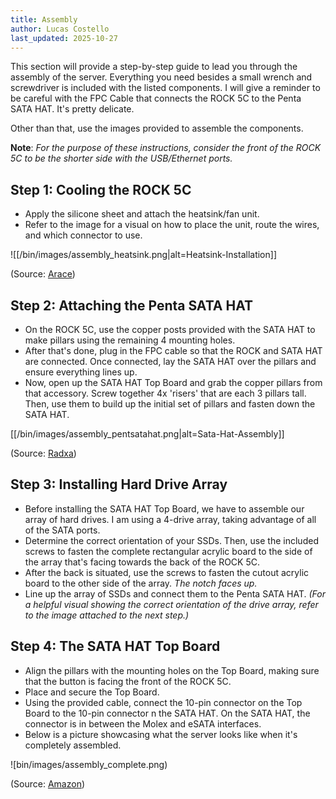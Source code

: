 ```yaml
---
title: Assembly
author: Lucas Costello
last_updated: 2025-10-27
---
```


This section will provide a step-by-step guide to lead you through the assembly of the server. Everything you need besides a small wrench and screwdriver is included with the listed components. I will give a reminder to be careful with the FPC Cable that connects the ROCK 5C to the Penta SATA HAT. It's pretty delicate.  

Other than that, use the images provided to assemble the components.

**Note**: *For the purpose of these instructions, consider the front of the ROCK 5C to be the shorter side with the USB/Ethernet ports.* 

## Step 1: Cooling the ROCK 5C 
- Apply the silicone sheet and attach the heatsink/fan unit. 
- Refer to the image for a visual on how to place the unit, route the wires, and which connector to use. 

![[/bin/images/assembly_heatsink.png|alt=Heatsink-Installation]]


(Source: [Arace](https://arace.tech/products/radxa-heatsink-6540b-for-rock-5c?_pos=1&_psq=rock+5c+fan&_ss=e&_v=1.0))
## Step 2: Attaching the Penta SATA HAT
- On the ROCK 5C, use the copper posts provided with the SATA HAT to make pillars using the remaining 4 mounting holes. 
- After that's done, plug in the FPC cable so that the ROCK and SATA HAT are connected. Once connected, lay the SATA HAT over the pillars and ensure everything lines up. 
- Now, open up the SATA HAT Top Board and grab the copper pillars from that accessory. Screw together 4x 'risers' that are each 3 pillars tall. Then, use them to build up the initial set of pillars and fasten down the SATA HAT. 

[[/bin/images/assembly_pentsatahat.png|alt=Sata-Hat-Assembly]]


(Source: [Radxa](https://radxa.com/products/accessories/penta-sata-hat/#overview))
## Step 3: Installing Hard Drive Array
- Before installing the SATA HAT Top Board, we have to assemble our array of hard drives. I am using a 4-drive array, taking advantage of all of the SATA ports. 
- Determine the correct orientation of your SSDs. Then, use the included screws to fasten the complete rectangular acrylic board to the side of the array that's facing towards the back of the ROCK 5C. 
- After the back is situated, use the screws to fasten the cutout acrylic board to the other side of the array. *The notch faces up.*
- Line up the array of SSDs and connect them to the Penta SATA HAT. 
*(For a helpful visual showing the correct orientation of the drive array, refer to the image attached to the next step.)*

## Step 4: The SATA HAT Top Board
- Align the pillars with the mounting holes on the Top Board, making sure that the button is facing the front of the ROCK 5C. 
- Place and secure the Top Board. 
- Using the provided cable, connect the 10-pin connector on the Top Board to the 10-pin connector n the SATA HAT. On the SATA HAT, the connector is in between the Molex and eSATA interfaces. 
- Below is a picture showcasing what the server looks like when it's completely assembled. 

![bin/images/assembly_complete.png)


(Source: [Amazon](https://a.co/d/fXJQHji))
